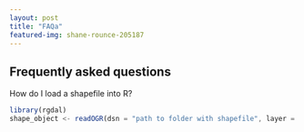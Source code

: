 ```yaml
---
layout: post
title: "FAQa"
featured-img: shane-rounce-205187
---
```


## Frequently asked questions

How do I load a shapefile into R?

```javascript
library(rgdal)
shape_object <- readOGR(dsn = "path to folder with shapefile", layer = "name of shapefile without .shp")
```

